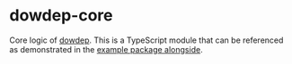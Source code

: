 # dowdep-core

Core logic of [dowdep](../../).
This is a TypeScript module that can be referenced as demonstrated in the [example package alongside](../example).
